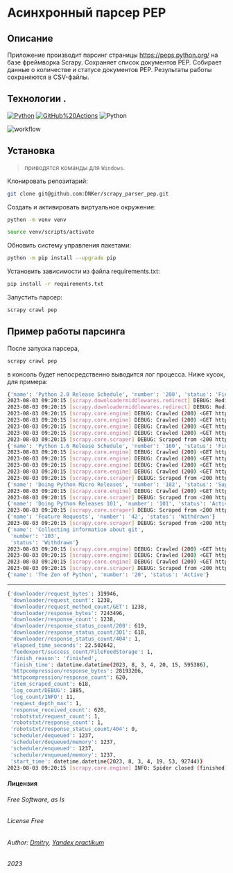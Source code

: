 # Асинхронный парсер PEP
## Описание
Приложение производит парсинг страницы https://peps.python.org/ на базе фреймворка Scrapy. Сохраняет список документов PEP.
Собирает данные о количестве и статусе документов PEP. Результаты работы сохраняются в CSV-файлы.
## Технологии .
[![Python](https://img.shields.io/badge/-Python-464646?style=plastic&logo=Python&logoColor=56C0C0&color=008080)](https://www.python.org/) [![GitHub%20Actions](https://img.shields.io/badge/-GitHub%20Actions-464646?style=plastic&logo=GitHub%20actions&logoColor=56C0C0&color=008080)](https://github.com/features/actions)
![Python](https://img.shields.io/badge/python-scrapy-blue)

![workflow](https://github.com/DNKer/scrapy_parser_pep/actions/workflows/scrapy_parser_pep_workflow.yml/badge.svg?branch=master&event=push)

## Установка

> приводятся команды для `Windows`.

Клонировать репозитарий:

```bash
git clone git@github.com:DNKer/scrapy_parser_pep.git
```

Cоздать и активировать виртуальное окружение:

```bash
python -m venv venv
```

```bash
source venv/scripts/activate
```

Обновить систему управления пакетами:

```bash
python -m pip install --upgrade pip
```

Установить зависимости из файла requirements.txt:

```bash
pip install -r requirements.txt
```

Запустить парсер:

```bash
scrapy crawl pep
```

## Пример работы парсинга
После запуска парсера,
```bash
scrapy crawl pep
```
в консоль будет непосредственно выводится лог процесса. Ниже кусок, для примера:
```bash
{'name': 'Python 2.0 Release Schedule', 'number': '200', 'status': 'Final'}
2023-08-03 09:20:15 [scrapy.downloadermiddlewares.redirect] DEBUG: Redirecting (301) to <GET https://peps.python.org/pep-0008/> from <GET https://peps.python.org/pep-0008>
2023-08-03 09:20:15 [scrapy.downloadermiddlewares.redirect] DEBUG: Redirecting (301) to <GET https://peps.python.org/pep-0007/> from <GET https://peps.python.org/pep-0007>
2023-08-03 09:20:15 [scrapy.core.engine] DEBUG: Crawled (200) <GET https://peps.python.org/pep-0102/> (referer: https://peps.python.org/)
2023-08-03 09:20:15 [scrapy.core.engine] DEBUG: Crawled (200) <GET https://peps.python.org/pep-0101/> (referer: https://peps.python.org/)
2023-08-03 09:20:15 [scrapy.core.engine] DEBUG: Crawled (200) <GET https://peps.python.org/pep-0042/> (referer: https://peps.python.org/)
2023-08-03 09:20:15 [scrapy.core.engine] DEBUG: Crawled (200) <GET https://peps.python.org/pep-0103/> (referer: https://peps.python.org/)
2023-08-03 09:20:15 [scrapy.core.scraper] DEBUG: Scraped from <200 https://peps.python.org/pep-0160/>
{'name': 'Python 1.6 Release Schedule', 'number': '160', 'status': 'Final'}
2023-08-03 09:20:15 [scrapy.core.engine] DEBUG: Crawled (200) <GET https://peps.python.org/pep-0020/> (referer: https://peps.python.org/)
2023-08-03 09:20:15 [scrapy.core.engine] DEBUG: Crawled (200) <GET https://peps.python.org/pep-0100/> (referer: https://peps.python.org/)
2023-08-03 09:20:15 [scrapy.core.engine] DEBUG: Crawled (200) <GET https://peps.python.org/pep-0013/> (referer: https://peps.python.org/)
2023-08-03 09:20:15 [scrapy.core.engine] DEBUG: Crawled (200) <GET https://peps.python.org/pep-0012/> (referer: https://peps.python.org/)
2023-08-03 09:20:15 [scrapy.core.scraper] DEBUG: Scraped from <200 https://peps.python.org/pep-0102/>
{'name': 'Doing Python Micro Releases', 'number': '102', 'status': 'Superseded'}
2023-08-03 09:20:15 [scrapy.core.engine] DEBUG: Crawled (200) <GET https://peps.python.org/pep-0011/> (referer: https://peps.python.org/)
2023-08-03 09:20:15 [scrapy.core.scraper] DEBUG: Scraped from <200 https://peps.python.org/pep-0101/>
{'name': 'Doing Python Releases 101', 'number': '101', 'status': 'Active'}
2023-08-03 09:20:15 [scrapy.core.scraper] DEBUG: Scraped from <200 https://peps.python.org/pep-0042/>
{'name': 'Feature Requests', 'number': '42', 'status': 'Withdrawn'}
2023-08-03 09:20:15 [scrapy.core.scraper] DEBUG: Scraped from <200 https://peps.python.org/pep-0103/>
{'name': 'Collecting information about git',
 'number': '103',
 'status': 'Withdrawn'}
2023-08-03 09:20:15 [scrapy.core.engine] DEBUG: Crawled (200) <GET https://peps.python.org/pep-0010/> (referer: https://peps.python.org/)
2023-08-03 09:20:15 [scrapy.core.engine] DEBUG: Crawled (200) <GET https://peps.python.org/pep-0009/> (referer: https://peps.python.org/)
2023-08-03 09:20:15 [scrapy.core.engine] DEBUG: Crawled (200) <GET https://peps.python.org/pep-0007/> (referer: https://peps.python.org/)
2023-08-03 09:20:15 [scrapy.core.scraper] DEBUG: Scraped from <200 https://peps.python.org/pep-0020/>
{'name': 'The Zen of Python', 'number': '20', 'status': 'Active'}
```
***
```bash
{'downloader/request_bytes': 319946,
 'downloader/request_count': 1238,
 'downloader/request_method_count/GET': 1238,
 'downloader/response_bytes': 7243496,
 'downloader/response_count': 1238,
 'downloader/response_status_count/200': 619,
 'downloader/response_status_count/301': 618,
 'downloader/response_status_count/404': 1,
 'elapsed_time_seconds': 22.502642,
 'feedexport/success_count/FileFeedStorage': 1,
 'finish_reason': 'finished',
 'finish_time': datetime.datetime(2023, 8, 3, 4, 20, 15, 595386),
 'httpcompression/response_bytes': 28193206,
 'httpcompression/response_count': 620,
 'item_scraped_count': 618,
 'log_count/DEBUG': 1885,
 'log_count/INFO': 11,
 'request_depth_max': 1,
 'response_received_count': 620,
 'robotstxt/request_count': 1,
 'robotstxt/response_count': 1,
 'robotstxt/response_status_count/404': 0,
 'scheduler/dequeued': 1237,
 'scheduler/dequeued/memory': 1237,
 'scheduler/enqueued': 1237,
 'scheduler/enqueued/memory': 1237,
 'start_time': datetime.datetime(2023, 8, 3, 4, 19, 53, 92744)}
2023-08-03 09:20:15 [scrapy.core.engine] INFO: Spider closed (finished)
```


#### Лицензия
###### Free Software, as Is 
###### _License Free_
###### Author: [Dmitry](https://github.com/DNKer), [Yandex practikum](https://practicum.yandex.ru)
###### 2023